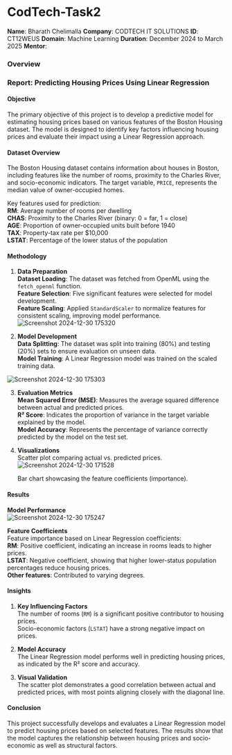 # CodTech-Task2
 **Name**: Bharath Chelimalla
 **Company**: CODTECH IT SOLUTIONS
 **ID**: CT12WEUS
 **Domain**: Machine Learning
 **Duration**: December 2024 to March 2025
 **Mentor**: 

### Overview
### Report: Predicting Housing Prices Using Linear Regression  

#### **Objective**  
The primary objective of this project is to develop a predictive model for estimating housing prices based on various features of the Boston Housing dataset. The model is designed to identify key factors influencing housing prices and evaluate their impact using a Linear Regression approach.

#### **Dataset Overview**  
The Boston Housing dataset contains information about houses in Boston, including features like the number of rooms, proximity to the Charles River, and socio-economic indicators. The target variable, `PRICE`, represents the median value of owner-occupied homes.  

Key features used for prediction:  
 **RM**: Average number of rooms per dwelling  
 **CHAS**: Proximity to the Charles River (binary: 0 = far, 1 = close)  
 **AGE**: Proportion of owner-occupied units built before 1940  
 **TAX**: Property-tax rate per $10,000  
 **LSTAT**: Percentage of the lower status of the population  
 
#### **Methodology**  
1. **Data Preparation**  
    **Dataset Loading**: The dataset was fetched from OpenML using the `fetch_openml` function.  
    **Feature Selection**: Five significant features were selected for model development.  
    **Feature Scaling**: Applied `StandardScaler` to normalize features for consistent scaling, improving model performance.
![Screenshot 2024-12-30 175320](https://github.com/user-attachments/assets/a9d4cd72-87f3-4470-bfc3-3e9cd9d4508d)


2. **Model Development**  
    **Data Splitting**: The dataset was split into training (80%) and testing (20%) sets to ensure evaluation on unseen data.  
    **Model Training**: A Linear Regression model was trained on the scaled training data.

![Screenshot 2024-12-30 175303](https://github.com/user-attachments/assets/5acfe54c-4272-4b2d-9295-3609910b9d58)


3. **Evaluation Metrics**  
    **Mean Squared Error (MSE)**: Measures the average squared difference between actual and predicted prices.  
    **R² Score**: Indicates the proportion of variance in the target variable explained by the model.  
    **Model Accuracy**: Represents the percentage of variance correctly predicted by the model on the test set.  

4. **Visualizations**  
    Scatter plot comparing actual vs. predicted prices.
   ![Screenshot 2024-12-30 171528](https://github.com/user-attachments/assets/38d1b58c-73a9-4c57-9054-238e6965b30a)

    Bar chart showcasing the feature coefficients (importance).
    
#### **Results**  
 **Model Performance**  
   ![Screenshot 2024-12-30 175247](https://github.com/user-attachments/assets/66de276b-8156-4349-bf67-0eb22367bfbd)

 **Feature Coefficients**  
  Feature importance based on Linear Regression coefficients:  
   **RM**: Positive coefficient, indicating an increase in rooms leads to higher prices.  
   **LSTAT**: Negative coefficient, showing that higher lower-status population percentages reduce housing prices.  
   **Other features**: Contributed to varying degrees.

#### **Insights**  
1. **Key Influencing Factors**  
    The number of rooms (`RM`) is a significant positive contributor to housing prices.  
    Socio-economic factors (`LSTAT`) have a strong negative impact on prices.  

2. **Model Accuracy**  
    The Linear Regression model performs well in predicting housing prices, as indicated by the R² score and accuracy.  

3. **Visual Validation**  
    The scatter plot demonstrates a good correlation between actual and predicted prices, with most points aligning closely with the diagonal line.  

#### **Conclusion**  
This project successfully develops and evaluates a Linear Regression model to predict housing prices based on selected features. The results show that the model captures the relationship between housing prices and socio-economic as well as structural factors.  
